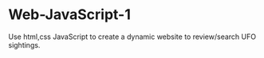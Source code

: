 # Web-JavaScript-1
Use html,css JavaScript  to create a dynamic website to review/search UFO sightings. 
